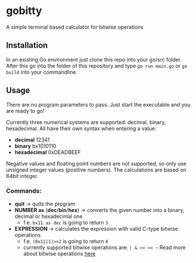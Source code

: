 # gobitty
A simple terminal based calculator for bitwise operations

## Installation
In an existing Go environment just clone this repo into your go/src folder.
After this go into the folder of this repository and type `go run main.go` or `go build` into your commandline.

## Usage
There are no program parameters to pass.
Just start the executable and you are ready to go!

Currently three numerical systems are supported:
decimal, binary, hexadecimal.
All have their own syntax when entering a value:

- **decimal** 12341
- **binary**  bx1010110
- **hexadecimal** 0xDEADBEEF

Negative values and floating point numbers are not supported, so only use unsigned integer values (positive numbers).
The calculations are based on 64bit integer.

### Commands:
  - **quit** -> quits the program
  - **NUMBER as** (**dec**/**bin**/**hex**) -> converts the given number into a binary, decimal or hexadecimal one
    - f.e. `bx11 as dec` is going to return `3`
  - **EXPRESSION** -> calculates the expression with valid C-type bitwise operations
    - f.e. `(0x11|1)>>2` is going to return `4`
    - currently supported bitwise operations are: `| & >> << ~` Read more about bitwise operations [here](https://en.wikipedia.org/wiki/Bitwise_operations_in_C)
